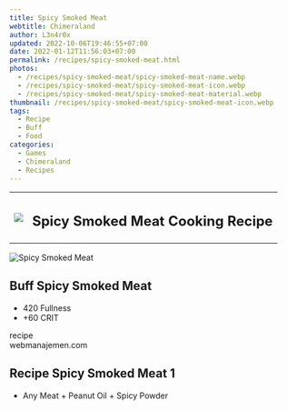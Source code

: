 ```yaml
---
title: Spicy Smoked Meat
webtitle: Chimeraland
author: L3n4r0x
updated: 2022-10-06T19:46:55+07:00
date: 2022-01-12T11:56:03+07:00
permalink: /recipes/spicy-smoked-meat.html
photos:
  - /recipes/spicy-smoked-meat/spicy-smoked-meat-name.webp
  - /recipes/spicy-smoked-meat/spicy-smoked-meat-icon.webp
  - /recipes/spicy-smoked-meat/spicy-smoked-meat-material.webp
thumbnail: /recipes/spicy-smoked-meat/spicy-smoked-meat-icon.webp
tags:
  - Recipe
  - Buff
  - Food
categories:
  - Games
  - Chimeraland
  - Recipes
---
```


<section id="bootstrap-wrapper"><link rel="stylesheet" href="https://cdn.statically.io/gh/dimaslanjaka/Web-Manajemen/40ac3225/css/bootstrap-4.5-wrapper.css"/><div class="row mb-2"><div class="col-md-12 mb-2"><table class="table" id="post-info"><tbody><tr><td><img class="d-inline-block me-2" src="/chimeraland/recipes/spicy-smoked-meat/spicy-smoked-meat-icon.webp" width="auto" height="auto"/></td><td><h1 class="fs-5">Spicy Smoked Meat Cooking Recipe</h1></td></tr></tbody></table></div></div><div class="card mb-2"><div class="row g-0"><div class="col-sm-4 position-relative mb-2"><img src="/chimeraland/recipes/spicy-smoked-meat/spicy-smoked-meat-material.webp" class="card-img fit-cover w-100 h-100" alt="Spicy Smoked Meat" data-fancybox="true"/></div><div class="col-sm-8 mb-2"><div class="card-body"><h2 class="card-title fs-5">Buff Spicy Smoked Meat</h2><div class="card-text"><ul><li>420 Fullness</li><li>+60 CRIT</li></ul></div><span class="badge rounded-pill bg-dark">recipe</span></div><div class="card-footer text-end text-muted">webmanajemen.com</div></div></div></div><div class="row mb-2"><div class="col-12 col-lg-6 recipe-item mb-2"><div class="card"><div class="card-body"><h2 class="card-title fs-5">Recipe Spicy Smoked Meat 1</h2><div class="card-text"><ul><li>Any Meat<span> + </span>Peanut Oil<span> + </span>Spicy Powder</li></ul></div></div></div></div></div></section>